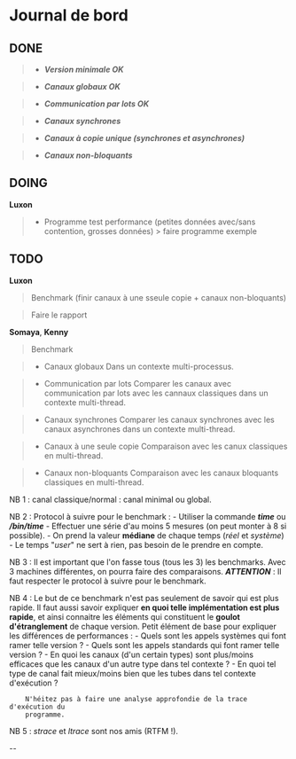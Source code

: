
# Journal de bord #

## DONE ##

> - ***Version minimale OK***

> - ***Canaux globaux OK***

> - ***Communication par lots OK***

> - ***Canaux synchrones***

> - ***Canaux à copie unique (synchrones et asynchrones)***

> - ***Canaux non-bloquants***


## DOING ##

**Luxon**

> - Programme test performance (petites données avec/sans contention,
    grosses données) > faire programme exemple


## TODO ##

**Luxon**

> Benchmark (finir canaux à une sseule copie + canaux non-bloquants)

> Faire le rapport

**Somaya**, **Kenny**

> Benchmark

> - Canaux globaux
  Dans un contexte multi-processus.

> - Communication par lots
  Comparer les canaux avec communication par lots avec les cannaux classiques
  dans un contexte multi-thread.

> - Canaux synchrones
  Comparer les canaux synchrones avec les canaux asynchrones dans un
 contexte multi-thread.

> - Canaux à une seule copie
  Comparaison avec les canux classiques en multi-thread.

> - Canaux non-bloquants
  Comparaison avec les canaux bloquants classiques en multi-thread.


NB 1 : canal classique/normal : canal minimal ou global.

NB 2 : Protocol à suivre pour le benchmark :
        - Utiliser la commande ***time*** ou ***/bin/time***
        - Effectuer une série d'au moins 5 mesures (on peut monter à 8 si possible).
        - On prend la valeur **médiane** de chaque temps (*réel* et *système*)
        - Le temps "*user*" ne sert à rien, pas besoin de le prendre en compte.

NB 3 : Il est important que l'on fasse tous (tous les 3) les benchmarks.
Avec 3 machines différentes, on pourra faire des comparaisons.
***ATTENTION*** : Il faut respecter le protocol à suivre pour le benchmark.

NB 4 : Le but de ce benchmark n'est pas seulement de savoir qui est plus rapide.
        Il faut aussi savoir expliquer **en quoi telle implémentation est plus rapide**,
        et ainsi connaitre les éléments qui constituent
        le **goulot d'étranglement** de chaque version.
        Petit élément de base pour expliquer les différences de performances :
        - Quels sont les appels systèmes qui font ramer telle version ?
        - Quels sont les appels standards qui font ramer telle version ?
        - En quoi les canaux (d'un certain types) sont plus/moins efficaces que
        les canaux d'un autre type dans tel contexte ?
        - En quoi tel type de canal fait mieux/moins bien que les tubes dans tel
        contexte d'exécution ?

        N'héitez pas à faire une analyse approfondie de la trace d'exécution du
        programme.

NB 5 : *strace* et *ltrace* sont nos amis (RTFM !).

--
